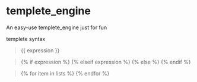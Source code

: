 # templete_engine
An easy-use templete_engine just for fun

templete syntax
>{{ expression }}

>{% if expression %}
{% elseif expression %}
{% else %}
{% endif %}	

>{% for item in lists %}
{% endfor %}


